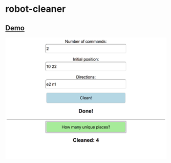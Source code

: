 # robot-cleaner

## [Demo](https://gdomiciano.github.io/robot-cleaner/)

![Image of the application](https://raw.githubusercontent.com/gdomiciano/robot-cleaner/develop/assets/screenshots/application-robot-cleaner.png)

